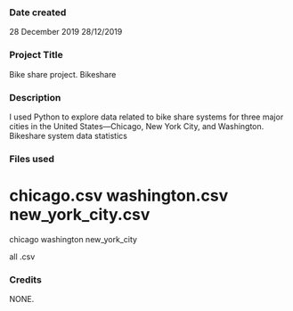 ### Date created

28 December 2019
28/12/2019


### Project Title
Bike share project.
Bikeshare

### Description
I used Python to explore data related to bike share systems for three major cities in the United States—Chicago, New York City, and Washington.
Bikeshare system data statistics 


### Files used
chicago.csv
washington.csv
new_york_city.csv 
=======
chicago
washington
new_york_city 

   all .csv


### Credits
NONE.


